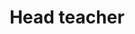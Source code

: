 ---
draft: false
name: "Martina Cribben"
title: "Head teacher"
avatar: {
    src: "https://i.ibb.co/6B0bL16/martina.jpg",
    alt: "Martina Cribben"
}
publishDate: "2022-11-07 15:39"
---
